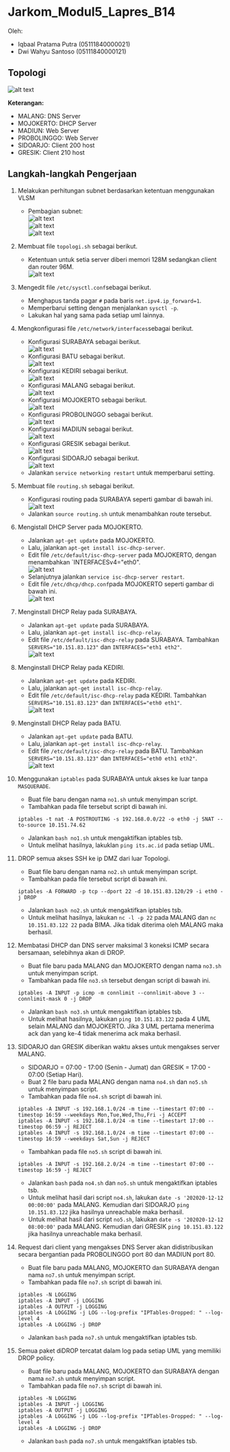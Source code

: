 # Jarkom_Modul5_Lapres_B14 <br>
Oleh:
- Iqbaal Pratama Putra (05111840000021) <br>
- Dwi Wahyu Santoso (05111840000121) <br>

## Topologi <br>
![alt text](/img/topologi.png)<br>

**Keterangan:** <br>
- MALANG: DNS Server <br>
- MOJOKERTO: DHCP Server <br>
- MADIUN: Web Server <br>
- PROBOLINGGO: Web Server <br>
- SIDOARJO: Client 200 host <br>
- GRESIK: Client 210 host <br>

## Langkah-langkah Pengerjaan <br>
1. Melakukan perhitungan subnet berdasarkan ketentuan menggunakan VLSM<br>
   - Pembagian subnet:<br>
    ![alt text](/img/table.png) <br>
    ![alt text](/img/vlsm.png) <br>
    ![alt text](/img/tree.png) <br>
    
2. Membuat file `topologi.sh` sebagai berikut. <br>
   - Ketentuan untuk setia server diberi memori 128M sedangkan client dan router 96M. <br>
     ![alt text](/img/2.1.png) <br>
    
3. Mengedit file `/etc/sysctl.conf`sebagai berikut. <br>
   - Menghapus tanda pagar `#` pada baris `net.ipv4.ip_forward=1`. <br>
   - Memperbarui setting dengan menjalankan `sysctl -p`. <br>
   - Lakukan hal yang sama pada setiap uml lainnya. <br>

4. Mengkonfigurasi file `/etc/network/interfaces`sebagai berikut. <br>
   - Konfigurasi SURABAYA sebagai berikut. <br>
     ![alt text](/img/4.1.png) <br>
   - Konfigurasi BATU sebagai berikut. <br>
     ![alt text](/img/4.2.png) <br>
   - Konfigurasi KEDIRI sebagai berikut. <br>
     ![alt text](/img/4.3.png) <br>
   - Konfigurasi MALANG sebagai berikut. <br>
     ![alt text](/img/4.4.png) <br>
   - Konfigurasi MOJOKERTO sebagai berikut. <br>
     ![alt text](/img/4.5.png) <br>
   - Konfigurasi PROBOLINGGO sebagai berikut. <br>
     ![alt text](/img/4.6.png) <br>
   - Konfigurasi MADIUN sebagai berikut. <br>
     ![alt text](/img/4.7.png) <br>
   - Konfigurasi GRESIK sebagai berikut. <br>
     ![alt text](/img/4.8.png) <br>
   - Konfigurasi SIDOARJO sebagai berikut. <br>
     ![alt text](/img/4.9.png) <br>
   - Jalankan `service networking restart` untuk memperbarui setting. <br>

5. Membuat file `routing.sh` sebagai berikut. <br>
   - Konfigurasi routing pada SURABAYA seperti gambar di bawah ini. <br>
     ![alt text](/img/5.1.png) <br>
   - Jalankan `source routing.sh` untuk menambahkan route tersebut. <br>

6. Mengistall DHCP Server pada MOJOKERTO. <br>
   - Jalankan `apt-get update` pada MOJOKERTO. <br>
   - Lalu, jalankan `apt-get install isc-dhcp-server`. <br>
   - Edit file `/etc/default/isc-dhcp-server` pada MOJOKERTO, dengan menambahkan `INTERFACESv4="eth0". <br>
     ![alt text](/img/6.1.png) <br>
   - Selanjutnya jalankan `service isc-dhcp-server restart`. <br>
   - Edit file `/etc/dhcp/dhcp.conf`pada MOJOKERTO seperti gambar di bawah ini. <br>
     ![alt text](/img/6.2.png) <br>
     
7. Menginstall DHCP Relay pada SURABAYA. <br>
   - Jalankan `apt-get update` pada SURABAYA. <br>
   - Lalu, jalankan `apt-get install isc-dhcp-relay`. <br>
   - Edit file `/etc/default/isc-dhcp-relay` pada SURABAYA. Tambahkan `SERVERS="10.151.83.123"` dan `INTERFACES="eth1 eth2"`. <br>
     ![alt text](/img/7.1.png) <br>
     
8. Menginstall DHCP Relay pada KEDIRI. <br>
   - Jalankan `apt-get update` pada KEDIRI. <br>
   - Lalu, jalankan `apt-get install isc-dhcp-relay`. <br>
   - Edit file `/etc/default/isc-dhcp-relay` pada KEDIRI. Tambahkan `SERVERS="10.151.83.123"` dan `INTERFACES="eth0 eth1"`.  <br>
     ![alt text](/img/8.1.png) <br>
     
9. Menginstall DHCP Relay pada BATU. <br>
   - Jalankan `apt-get update` pada BATU. <br>
   - Lalu, jalankan `apt-get install isc-dhcp-relay`. <br>
   - Edit file `/etc/default/isc-dhcp-relay` pada BATU. Tambahkan `SERVERS="10.151.83.123"` dan `INTERFACES="eth0 eth1 eth2"`.  <br>
     ![alt text](/img/9.1.png) <br>
     
10. Menggunakan `iptables` pada SURABAYA untuk akses ke luar tanpa `MASQUERADE`. <br>
    - Buat file baru dengan nama `no1.sh` untuk menyimpan script. <br>
    - Tambahkan pada file tersebut script di bawah ini. <br>
    ```
    iptables -t nat -A POSTROUTING -s 192.168.0.0/22 -o eth0 -j SNAT --to-source 10.151.74.62
    ```
    - Jalankan `bash no1.sh` untuk mengaktifkan iptables tsb. <br>
    - Untuk melihat hasilnya, lakuklan `ping its.ac.id` pada setiap UML. <br> 
   
11. DROP semua akses SSH ke  ip DMZ dari luar Topologi. <br>
    - Buat file baru dengan nama `no2.sh` untuk menyimpan script. <br>
    - Tambahkan pada file tersebut script di bawah ini. <br>
    ```
    iptables -A FORWARD -p tcp --dport 22 -d 10.151.83.120/29 -i eth0 -j DROP
    ```
    - Jalankan `bash no2.sh` untuk mengaktifkan iptables tsb. <br>
    - Untuk melihat hasilnya, lakukan `nc -l -p 22` pada MALANG dan `nc 10.151.83.122 22` pada BIMA. Jika tidak diterima oleh MALANG maka berhasil. <br>
   
12. Membatasi DHCP dan DNS server maksimal 3 koneksi ICMP secara bersamaan, selebihnya akan di DROP. <br>
    - Buat file baru pada MALANG dan MOJOKERTO dengan nama `no3.sh` untuk menyimpan script. <br>
    - Tambahkan pada file `no3.sh` tersebut dengan script di bawah ini. <br>
    ```
    iptables -A INPUT -p icmp -m connlimit --connlimit-above 3 --connlimit-mask 0 -j DROP
    ```
    - Jalankan `bash no3.sh` untuk mengaktifkan iptables tsb. <br>
    - Untuk melihat hasilnya, lakukan `ping 10.151.83.122` pada 4 UML selain MALANG dan MOJOKERTO. Jika 3 UML pertama menerima ack dan yang ke-4 tidak menerima ack maka berhasil. <br>
    
13. SIDOARJO dan GRESIK diberikan waktu akses untuk mengakses server MALANG. <br>
    - SIDOARJO = 07:00 - 17:00 (Senin - Jumat) dan GRESIK = 17:00 - 07:00 (Setiap Hari). <br>
    - Buat 2 file baru pada MALANG dengan nama `no4.sh` dan `no5.sh` untuk menyimpan script. <br>
    - Tambahkan pada file `no4.sh` script di bawah ini. <br>
    ```
    iptables -A INPUT -s 192.168.1.0/24 -m time --timestart 07:00 --timestop 16:59 --weekdays Mon,Tue,Wed,Thu,Fri -j ACCEPT
    iptables -A INPUT -s 192.168.1.0/24 -m time --timestart 17:00 --timestop 06:59 -j REJECT
    iptables -A INPUT -s 192.168.1.0/24 -m time --timestart 07:00 --timestop 16:59 --weekdays Sat,Sun -j REJECT
    ```
    - Tambahkan pada file `no5.sh` script di bawah ini. <br>
    ```
    iptables -A INPUT -s 192.168.2.0/24 -m time --timestart 07:00 --timestop 16:59 -j REJECT
    ```
    - Jalankan `bash` pada `no4.sh` dan `no5.sh` untuk mengaktifkan iptables tsb. <br>
    - Untuk melihat hasil dari script `no4.sh`, lakukan `date -s '202020-12-12 00:00:00'` pada MALANG. Kemudian dari SIDOARJO `ping 10.151.83.122` jika hasilnya unreachable maka berhasil. <br>
    - Untuk melihat hasil dari script `no5.sh`, lakukan `date -s '202020-12-12 08:00:00'` pada MALANG. Kemudian dari GRESIK `ping 10.151.83.122` jika hasilnya unreachable maka berhasil. <br>
    
14. Request dari client yang mengakses DNS Server akan didistribusikan secara bergantian pada PROBOLINGGO port 80 dan MADIUN port 80. <br>
    - Buat file baru pada MALANG, MOJOKERTO dan SURABAYA dengan nama `no7.sh` untuk menyimpan script. <br>
    - Tambahkan pada file `no7.sh` script di bawah ini. <br>
    ```
    iptables -N LOGGING
    iptables -A INPUT -j LOGGING
    iptables -A OUTPUT -j LOGGING
    iptables -A LOGGING -j LOG --log-prefix "IPTables-Dropped: " --log-level 4
    iptables -A LOGGING -j DROP
    ```
    - Jalankan `bash` pada `no7.sh` untuk mengaktifkan iptables tsb. <br>
    
15. Semua paket diDROP tercatat dalam log pada setiap UML yang memiliki DROP policy. <br>
    - Buat file baru pada MALANG, MOJOKERTO dan SURABAYA dengan nama `no7.sh` untuk menyimpan script. <br>
    - Tambahkan pada file `no7.sh` script di bawah ini. <br>
    ```
    iptables -N LOGGING
    iptables -A INPUT -j LOGGING
    iptables -A OUTPUT -j LOGGING
    iptables -A LOGGING -j LOG --log-prefix "IPTables-Dropped: " --log-level 4
    iptables -A LOGGING -j DROP
    ```
    - Jalankan `bash` pada `no7.sh` untuk mengaktifkan iptables tsb. <br>


